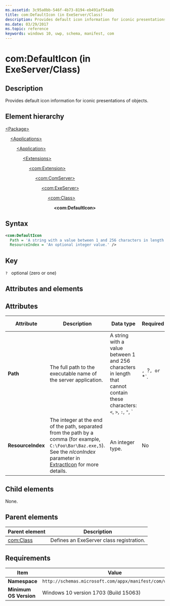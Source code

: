 ```yaml
---
ms.assetid: 3c95a0bb-546f-4b73-8194-eb491af54a8b
title: com:DefaultIcon (in ExeServer/Class)
description: Provides default icon information for iconic presentations of objects (in ExeServer/Class).
ms.date: 03/29/2017
ms.topic: reference
keywords: windows 10, uwp, schema, manifest, com
---
```


# com:DefaultIcon (in ExeServer/Class)

## Description

Provides default icon information for iconic presentations of objects.

## Element hierarchy

[\<Package\>](element-package.md)

&nbsp;&nbsp;&nbsp;&nbsp;[\<Applications\>](element-applications.md)

&nbsp;&nbsp;&nbsp;&nbsp; &nbsp;&nbsp;&nbsp;&nbsp;[\<Application\>](element-application.md)

&nbsp;&nbsp;&nbsp;&nbsp; &nbsp;&nbsp;&nbsp;&nbsp; &nbsp;&nbsp;&nbsp;&nbsp;[\<Extensions\>](element-1-extensions.md)

&nbsp;&nbsp;&nbsp;&nbsp; &nbsp;&nbsp;&nbsp;&nbsp; &nbsp;&nbsp;&nbsp;&nbsp; &nbsp;&nbsp;&nbsp;&nbsp;[\<com:Extension\>](element-com-extension.md)

&nbsp;&nbsp;&nbsp;&nbsp; &nbsp;&nbsp;&nbsp;&nbsp; &nbsp;&nbsp;&nbsp;&nbsp; &nbsp;&nbsp;&nbsp;&nbsp; &nbsp;&nbsp;&nbsp;&nbsp;[\<com:ComServer\>](element-com-comserver.md)

&nbsp;&nbsp;&nbsp;&nbsp; &nbsp;&nbsp;&nbsp;&nbsp; &nbsp;&nbsp;&nbsp;&nbsp; &nbsp;&nbsp;&nbsp;&nbsp; &nbsp;&nbsp;&nbsp;&nbsp; &nbsp;&nbsp;&nbsp;&nbsp;[\<com:ExeServer\>](element-com-exeserver.md)

&nbsp;&nbsp;&nbsp;&nbsp; &nbsp;&nbsp;&nbsp;&nbsp; &nbsp;&nbsp;&nbsp;&nbsp; &nbsp;&nbsp;&nbsp;&nbsp; &nbsp;&nbsp;&nbsp;&nbsp; &nbsp;&nbsp;&nbsp;&nbsp; &nbsp;&nbsp;&nbsp;&nbsp;[\<com:Class\>](element-com-exeserver-class.md)

&nbsp;&nbsp;&nbsp;&nbsp; &nbsp;&nbsp;&nbsp;&nbsp; &nbsp;&nbsp;&nbsp;&nbsp; &nbsp;&nbsp;&nbsp;&nbsp; &nbsp;&nbsp;&nbsp;&nbsp; &nbsp;&nbsp;&nbsp;&nbsp; &nbsp;&nbsp;&nbsp;&nbsp; &nbsp;&nbsp;&nbsp;&nbsp;**\<com:DefaultIcon\>**

## Syntax

```xml
<com:DefaultIcon
  Path = 'A string with a value between 1 and 256 characters in length that cannot contain these characters: <, >, :, ", |, ?, or *.'
  ResourceIndex = 'An optional integer value.' />
```

## Key

`?`    optional (zero or one)

## Attributes and elements

## Attributes

| Attribute | Description | Data type | Required | Default value |
|-|-|-|-|-|
| **Path** | The full path to the executable name of the server application. | A string with a value between 1 and 256 characters in length that cannot contain these characters: `<`, `>`, `:`, `"`, `|`, `?`, or `*`. | Yes |  |
| **ResourceIndex** | The integer at the end of the path, separated from the path by a comma (for example, `C:\Foo\Bar\Baz.exe,5`). See the *nIconIndex* parameter in [ExtractIcon](/windows/win32/api/shellapi/nf-shellapi-extracticona) for more details. | An integer type. | No |  |

## Child elements

None.

## Parent elements

| Parent element | Description |
|-|-|
| [com:Class](element-com-exeserver-class.md) | Defines an ExeServer class registration. |

## Requirements

| Item | Value |
|--|--|
| **Namespace** | `http://schemas.microsoft.com/appx/manifest/com/windows10` |
| **Minimum OS Version** | Windows 10 version 1703 (Build 15063) |
